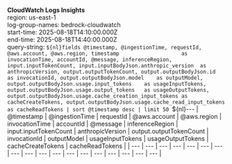 ﻿**CloudWatch Logs Insights**  
region: us-east-1  
log-group-names: bedrock-cloudwatch  
start-time: 2025-08-18T14:10:00.000Z  
end-time: 2025-08-18T14:40:00.000Z  
query-string:
`${nl}fields
  @timestamp,
  @ingestionTime,
  requestId,
  @aws.account,
  @aws.region,
  timestamp                    as invocationTime,
  accountId,
  @message,
  inferenceRegion,
  input.inputTokenCount,
  input.inputBodyJson.anthropic_version  as anthropicVersion,
  output.outputTokenCount,
  output.outputBodyJson.id       as invocationId,
  output.outputBodyJson.model    as outputModel,
  output.outputBodyJson.usage.input_tokens    as usageInputTokens,
  output.outputBodyJson.usage.output_tokens   as usageOutputTokens,
  output.outputBodyJson.usage.cache_creation_input_tokens as cacheCreateTokens,
  output.outputBodyJson.usage.cache_read_input_tokens     as cacheReadTokens
| sort @timestamp desc
| limit 50
`${nl}---
| @timestamp | @ingestionTime | requestId | @aws.account | @aws.region | invocationTime | accountId | @message | inferenceRegion | input.inputTokenCount | anthropicVersion | output.outputTokenCount | invocationId | outputModel | usageInputTokens | usageOutputTokens | cacheCreateTokens | cacheReadTokens |
| --- | --- | --- | --- | --- | --- | --- | --- | --- | --- | --- | --- | --- | --- | --- | --- | --- | --- |

